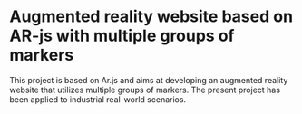 # Augmented reality website based on AR-js with multiple groups of markers
This project is based on Ar.js and aims at developing an augmented reality website that utilizes multiple groups of markers. The present project has been applied to industrial real-world scenarios. 
